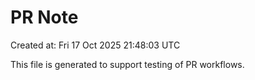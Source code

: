 # PR Note

Created at: Fri 17 Oct 2025 21:48:03 UTC

This file is generated to support testing of PR workflows.
